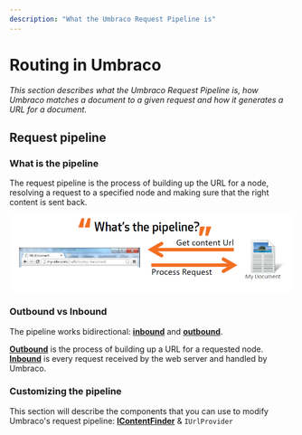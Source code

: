 ```yaml
---
description: "What the Umbraco Request Pipeline is"
---
```


# Routing in Umbraco

_This section describes what the Umbraco Request Pipeline is, how Umbraco matches a document to a given request and how it generates a URL for a document._

## Request pipeline

### What is the pipeline

The request pipeline is the process of building up the URL for a node, resolving a request to a specified node and making sure that the right content is sent back.

![what is the pipeline](images/what-is-the-pipeline.png)

### Outbound vs Inbound

The pipeline works bidirectional: **[inbound](inbound-pipeline.md)** and **[outbound](outbound-pipeline.md)**.

**[Outbound](outbound-pipeline.md)** is the process of building up a URL for a requested node. **[Inbound](inbound-pipeline.md)** is every request received by the web server and handled by Umbraco.

### Customizing the pipeline

This section will describe the components that you can use to modify Umbraco's request pipeline: **[IContentFinder](icontentfinder.md)** & `IUrlProvider`
